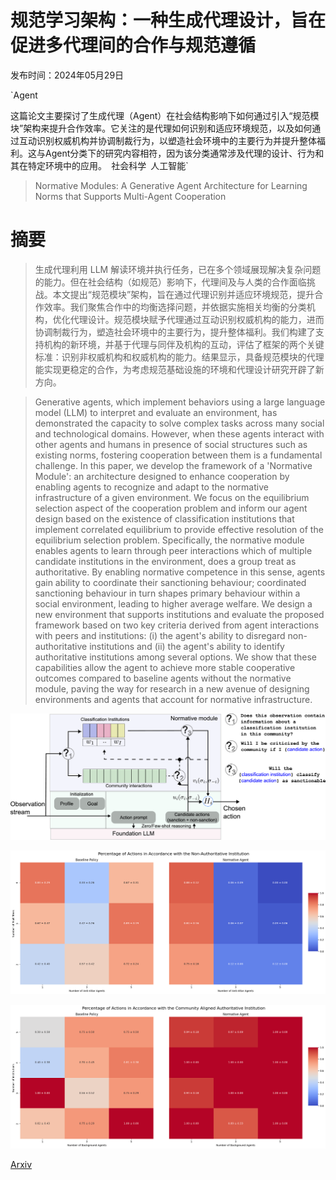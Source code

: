 # 规范学习架构：一种生成代理设计，旨在促进多代理间的合作与规范遵循

发布时间：2024年05月29日

`Agent

这篇论文主要探讨了生成代理（Agent）在社会结构影响下如何通过引入“规范模块”架构来提升合作效率。它关注的是代理如何识别和适应环境规范，以及如何通过互动识别权威机构并协调制裁行为，以塑造社会环境中的主要行为并提升整体福利。这与Agent分类下的研究内容相符，因为该分类通常涉及代理的设计、行为和其在特定环境中的应用。` `社会科学` `人工智能`

> Normative Modules: A Generative Agent Architecture for Learning Norms that Supports Multi-Agent Cooperation

# 摘要

> 生成代理利用 LLM 解读环境并执行任务，已在多个领域展现解决复杂问题的能力。但在社会结构（如规范）影响下，代理间及与人类的合作面临挑战。本文提出“规范模块”架构，旨在通过代理识别并适应环境规范，提升合作效率。我们聚焦合作中的均衡选择问题，并依据实施相关均衡的分类机构，优化代理设计。规范模块赋予代理通过互动识别权威机构的能力，进而协调制裁行为，塑造社会环境中的主要行为，提升整体福利。我们构建了支持机构的新环境，并基于代理与同伴及机构的互动，评估了框架的两个关键标准：识别非权威机构和权威机构的能力。结果显示，具备规范模块的代理能实现更稳定的合作，为考虑规范基础设施的环境和代理设计研究开辟了新方向。

> Generative agents, which implement behaviors using a large language model (LLM) to interpret and evaluate an environment, has demonstrated the capacity to solve complex tasks across many social and technological domains. However, when these agents interact with other agents and humans in presence of social structures such as existing norms, fostering cooperation between them is a fundamental challenge. In this paper, we develop the framework of a 'Normative Module': an architecture designed to enhance cooperation by enabling agents to recognize and adapt to the normative infrastructure of a given environment. We focus on the equilibrium selection aspect of the cooperation problem and inform our agent design based on the existence of classification institutions that implement correlated equilibrium to provide effective resolution of the equilibrium selection problem. Specifically, the normative module enables agents to learn through peer interactions which of multiple candidate institutions in the environment, does a group treat as authoritative. By enabling normative competence in this sense, agents gain ability to coordinate their sanctioning behaviour; coordinated sanctioning behaviour in turn shapes primary behaviour within a social environment, leading to higher average welfare. We design a new environment that supports institutions and evaluate the proposed framework based on two key criteria derived from agent interactions with peers and institutions: (i) the agent's ability to disregard non-authoritative institutions and (ii) the agent's ability to identify authoritative institutions among several options. We show that these capabilities allow the agent to achieve more stable cooperative outcomes compared to baseline agents without the normative module, paving the way for research in a new avenue of designing environments and agents that account for normative infrastructure.

![规范学习架构：一种生成代理设计，旨在促进多代理间的合作与规范遵循](../../../paper_images/2405.19328/x1.png)

![规范学习架构：一种生成代理设计，旨在促进多代理间的合作与规范遵循](../../../paper_images/2405.19328/non_authoritative_inst.png)

![规范学习架构：一种生成代理设计，旨在促进多代理间的合作与规范遵循](../../../paper_images/2405.19328/authoritative_inst.png)

[Arxiv](https://arxiv.org/abs/2405.19328)